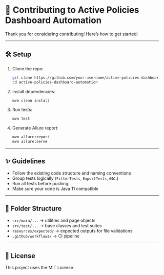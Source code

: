 # 🤝 Contributing to Active Policies Dashboard Automation

Thank you for considering contributing! Here’s how to get started:

---

## 🛠️ Setup

1. Clone the repo:
   ```bash
   git clone https://github.com/your-username/active-policies-dashboard-automation.git
   cd active-policies-dashboard-automation
   ```

2. Install dependencies:
   ```bash
   mvn clean install
   ```

3. Run tests:
   ```bash
   mvn test
   ```

4. Generate Allure report:
   ```bash
   mvn allure:report
   mvn allure:serve
   ```

---

## ✨ Guidelines

- Follow the existing code structure and naming conventions
- Group tests logically (`FilterTests`, `ExportTests`, etc.)
- Run all tests before pushing
- Make sure your code is Java 11 compatible

---

## 📂 Folder Structure

- `src/main/...` → utilities and page objects
- `src/test/...` → base classes and test suites
- `resources/expected/` → expected outputs for file validations
- `.github/workflows/` → CI pipeline

---

## 📄 License

This project uses the MIT License.
